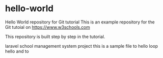# hello-world
Hello World repository for Git tutorial
This is an example repository for the Git tutoial on https://www.w3schools.com

This repository is built step by step in the tutorial.

laravel school management system project this is a sample file to 
hello
loop
hello
and to 